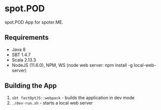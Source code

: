 # spot.POD
spot.POD App for spoter.ME.

## Requirements

  * Java 8
  * SBT 1.4.7
  * Scala 2.13.3
  * NodeJS (11.6.0),  NPM, WS (node web server: npm install -g local-web-server)

## Building the App

1. `sbt fastOptJS::webpack` - builds the application in dev mode
2. `./dev-run.sh` - starts a local web server